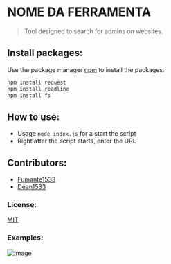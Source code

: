 # NOME DA FERRAMENTA

> Tool designed to search for admins on websites.

## Install packages:

Use the package manager [npm](https://www.npmjs.com/) to install the packages.

```bash
npm install request
npm install readline
npm install fs
```

## How to use:
- Usage `node index.js` for a start the script
- Right after the script starts, enter the URL

## Contributors:
- [Fumante1533](https://github.com/Fumante1533)
- [Dean1533](https://github.com/Dean1337)

### License:
[MIT]()

### Examples:

![image](/images/one_image_example.png)

